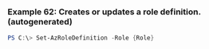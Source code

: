 
### Example 62: Creates or updates a role definition. (autogenerated)
```powershell
PS C:\> Set-AzRoleDefinition -Role {Role}


